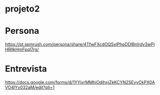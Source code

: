 # projeto2

# Persona
https://pt.semrush.com/persona/share/4TfwFXcdOQSxlPhpDDlBnIrdy3wPjHRIlkHmFpql7rg/

# Entrevista
https://docs.google.com/forms/d/1YYivrMMhiOdihxjZkKCYN2SEvyCkPX0AVO4lYv032aM/edit?pli=1
